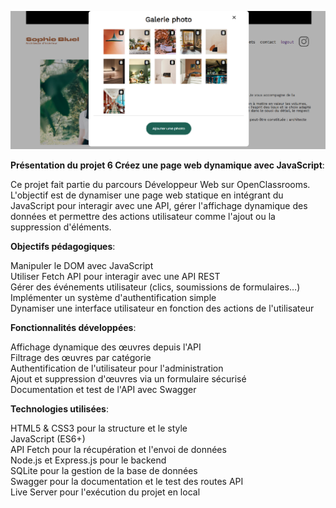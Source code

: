 ![Aperçu du projet](FrontEnd/assets/images/screenshot.png)


**Présentation du projet 6 Créez une page web dynamique avec JavaScript**:

Ce projet fait partie du parcours Développeur Web sur OpenClassrooms.   
L'objectif est de dynamiser une page web statique en intégrant du JavaScript pour interagir avec une API, gérer l'affichage dynamique des données et permettre des actions utilisateur comme l'ajout ou la suppression d'éléments.

**Objectifs pédagogiques**:

Manipuler le DOM avec JavaScript  
Utiliser Fetch API pour interagir avec une API REST  
Gérer des événements utilisateur (clics, soumissions de formulaires…)  
Implémenter un système d'authentification simple  
Dynamiser une interface utilisateur en fonction des actions de l'utilisateur  

**Fonctionnalités développées**: 

Affichage dynamique des œuvres depuis l'API  
Filtrage des œuvres par catégorie  
Authentification de l'utilisateur pour l'administration  
Ajout et suppression d'œuvres via un formulaire sécurisé  
Documentation et test de l'API avec Swagger  

**Technologies utilisées**:

HTML5 & CSS3 pour la structure et le style  
JavaScript (ES6+)  
API Fetch pour la récupération et l'envoi de données  
Node.js et Express.js pour le backend  
SQLite pour la gestion de la base de données  
Swagger pour la documentation et le test des routes API  
Live Server pour l'exécution du projet en local  
